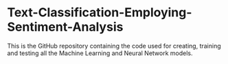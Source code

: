 # Text-Classification-Employing-Sentiment-Analysis
This is the GitHub repository containing the code used for creating, training and testing all the Machine Learning and Neural Network models.
